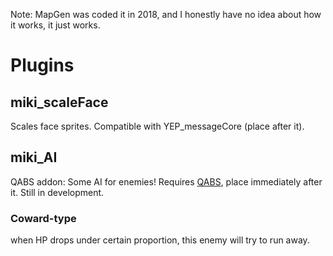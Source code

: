 Note: MapGen was coded it in 2018, and I honestly have no idea about how it works, it just works. 

# Plugins
## miki_scaleFace
Scales face sprites. Compatible with YEP_messageCore (place after it).
## miki_AI
QABS addon: Some AI for enemies! Requires [QABS](https://github.com/quxios/QMV-ABS-Demo "QABS"), place immediately after it. Still in development.

### Coward-type
when HP drops under certain proportion, this enemy will try to run away.
